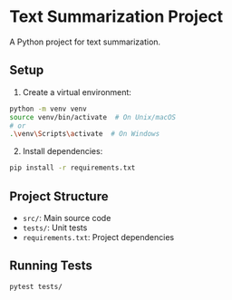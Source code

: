# Text Summarization Project

A Python project for text summarization.

## Setup

1. Create a virtual environment:

```bash
python -m venv venv
source venv/bin/activate  # On Unix/macOS
# or
.\venv\Scripts\activate  # On Windows
```

2. Install dependencies:

```bash
pip install -r requirements.txt
```

## Project Structure

- `src/`: Main source code
- `tests/`: Unit tests
- `requirements.txt`: Project dependencies

## Running Tests

```bash
pytest tests/
```
